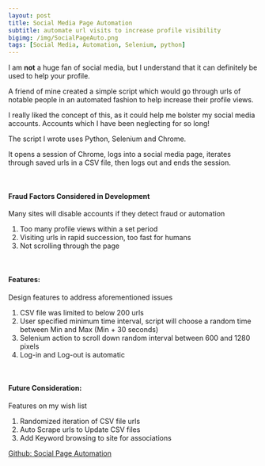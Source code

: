 ```yaml
---
layout: post
title: Social Media Page Automation
subtitle: automate url visits to increase profile visibility
bigimg: /img/SocialPageAuto.png
tags: [Social Media, Automation, Selenium, python]
---
```


I am **not** a huge fan of social media, but I understand that it can definitely be used to help your profile.

A friend of mine created a simple script which would go through urls of notable people in an automated fashion to help increase their profile views.

I really liked the concept of this, as it could help me bolster my social media accounts. Accounts which I have been neglecting for so long! 

The script I wrote uses Python, Selenium and Chrome.

It opens a session of Chrome, logs into a social media page, iterates through saved urls in a CSV file, then logs out and ends the session.

<br>

#### Fraud Factors Considered in Development
Many sites will disable accounts if they detect fraud or automation
1. Too many profile views within a set period 
2. Visiting urls in rapid succession, too fast for humans
3. Not scrolling through the page

<br>

#### Features:
Design features to address aforementioned issues
1. CSV file was limited to below 200 urls
2. User specified minimum time interval, script will choose a random time between Min and Max (Min + 30 seconds)  
3. Selenium action to scroll down random interval between 600 and 1280 pixels
4. Log-in and Log-out is automatic

<br>

#### Future Consideration:
Features on my wish list
1. Randomized iteration of CSV file urls
2. Auto Scrape urls to Update CSV files 
3. Add Keyword browsing to site for associations


[Github: Social Page Automation](https://github.com/rreddy404/SocialPageAutomation "Click Please")

<br>

